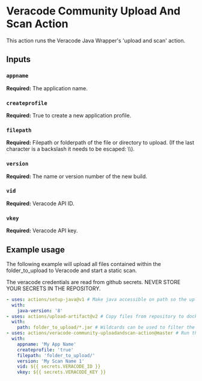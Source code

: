 # Veracode Community Upload And Scan Action

This action runs the Veracode Java Wrapper's 'upload and scan' action.

## Inputs

### `appname` 
**Required:** The application name.

### `createprofile`
**Required:**  True to create a new application profile.

### `filepath`
**Required:** Filepath or folderpath of the file or directory to upload. (If the last character is a backslash it needs to be escaped: \\\\).

### `version`
**Required:** The name or version number of the new build.

### `vid`
**Required:** Veracode API ID.

### `vkey`
**Required:** Veracode API key.

## Example usage

The following example will upload all files contained within the folder_to_upload to Veracode and start a static scan.

The veracode credentials are read from github secrets. NEVER STORE YOUR SECRETS IN THE REPOSITORY.

```yaml
- uses: actions/setup-java@v1 # Make java accessible on path so the uploadandscan action can run.
  with: 
    java-version: '8'
- uses: actions/upload-artifact@v2 # Copy files from repository to docker container so the next uploadandscan action can access them.
  with:
    path: folder_to_upload/*.jar # Wildcards can be used to filter the files copied into the container. See: https://github.com/actions/upload-artifact
- uses: actions/veracode-community-uploadandscan-action@master # Run the uploadandscan action. Inputs are described above.
  with:
    appname: 'My App Name'
    createprofile: 'true'
    filepath: 'folder_to_upload/'
    version: 'My Scan Name 1'
    vid: ${{ secrets.VERACODE_ID }}
    vkey: ${{ secrets.VERACODE_KEY }}
```
